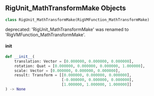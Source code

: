 ## RigUnit_MathTransformMake Objects

```python
class RigUnit_MathTransformMake(RigVMFunction_MathTransformMake)
```

deprecated: 'RigUnit_MathTransformMake' was renamed to 'RigVMFunction_MathTransformMake'.

<a id="unreal.RigUnit_MathTransformMake.__init__"></a>

#### __init__

```python
def __init__(
    translation: Vector = [0.000000, 0.000000, 0.000000],
    rotation: Quat = [0.000000, 0.000000, 0.000000, 1.000000],
    scale: Vector = [0.000000, 0.000000, 0.000000],
    result: Transform = [[0.000000, 0.000000, 0.000000],
                         [-0.000000, 0.000000, 0.000000],
                         [1.000000, 1.000000, 1.000000]]
) -> None
```

<a id="unreal.RigVMFunction_MathTransformFromEulerTransform"></a>